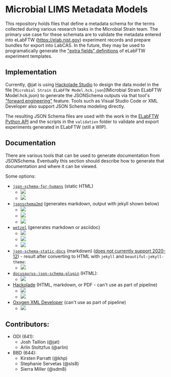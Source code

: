 # Microbial LIMS Metadata Models

This repository holds files that define a metadata schema for the terms collected during
various research tasks in the Microbial Strain team. The primary use case for these schemata
are to validate the metadata entered into eLabFTW (https://elab.nist.gov) experiment records
and prepare bundles for export into LabCAS. In the future, they may be used to programatically
generate the ["extra fields" definitions](https://doc.elabftw.net/metadata.html) of eLabFTW
experiment templates.

## Implementation

Currently, @jat is using [Hackolade Studio](https://hackolade.com/) to design the data model in the file
[`Microbial Strain ELabFTW Model.hck.json`](Microbial Strain ELabFTW Model.hck.json) to
generate the JSONSchema outputs via that tool's ["forward engineering"](https://hackolade.com/help/JSONSchema.html)
feature. Tools such as Visual Studio Code or XML Developer also support JSON Schema modeling
directly.

The resulting JSON Schema files are used with the work in the 
[ELabFTW Python API](https://***REMOVED***/gitlab/mml-lims/elabftw-python-api) and the scripts
in the `validation` folder to validate and export experiments generated in ELabFTW (still a WIP). 

## Documentation

There are various tools that can be used to generate documentation from JSONSchema. Eventually
this section should describe how to generate that documentation and where it can be viewed.

Some options:

- [`json-schema-for-humans`](https://blog.programster.org/generating-html-docs-for-json-schemas) (static HTML) 
	- ![](_static/json-schema-for-humans1.jpg)
	- ![](_static/json-schema-for-humans2.jpg)
- [`jsonschema2md`](https://github.com/adobe/jsonschema2md) (generates markdown, output with jekyll shown below)
	- ![](_static/jsonschema2md-1.jpg)
	- ![](_static/jsonschema2md-2.jpg)
	- ![](_static/jsonschema2md-3.jpg)
- [`wetzel`](https://github.com/CesiumGS/wetzel) (generates markdown or asciidoc)
	- ![](_static/wetzel-md-1.jpg)
	- ![](_static/wetzel-md-2.jpg)
	- ![](_static/wetzel-md-3.jpg)
- [`json-schema-static-docs`](https://tomcollins.github.io/json-schema-static-docs/) (markdown) ([does not currently support 2020-12](https://github.com/tomcollins/json-schema-static-docs/issues/124)) - result after converting to HTML with `jekyll` and `beautiful-jekyll-theme`:
	- ![](_static/json-schema-static-docs-jekyll.jpg)
- [`docusaurus-json-schema-plugin`](https://jy95.github.io/docusaurus-json-schema-plugin/docs/quick-start) (HTML):
	- ![](_static/docusaurus_example.jpg)
- [Hackolade](https://hackolade.com/help/Generatedocumentationandpictures.html) (HTML, markdown, or PDF - can't use as part of pipeline)
	- ![](_static/hackolade_1.jpg)
	- ![](_static/hackolade_2.jpg)
- [Oxygen XML Developer](https://www.oxygenxml.com/json_editor/json_schema_tools.html#generate-json-schema-documentation) (can't use as part of pipeline)
	- ![](_static/xml_developer.png)

## Contributors:

- ODI (641):
	- Josh Taillon (@jat)
	- Arlin Stoltzfus (@arlin)
- BBD (644):
	- Kirsten Parratt (@khp)
	- Stephanie Servetas (@sls8)
	- Sierra Miller (@sdm8) 